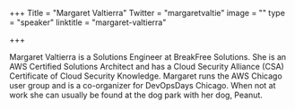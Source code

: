 +++
Title = "Margaret Valtierra"
Twitter = "margaretvaltie"
image = ""
type = "speaker"
linktitle = "margaret-valtierra"

+++

Margaret Valtierra is a Solutions Engineer at BreakFree Solutions. She is an AWS Certified Solutions Architect and has a Cloud Security Alliance (CSA) Certificate of Cloud Security Knowledge. Margaret runs the AWS Chicago user group and is a co-organizer for DevOpsDays Chicago. When not at work she can usually be found at the dog park with her dog, Peanut.
